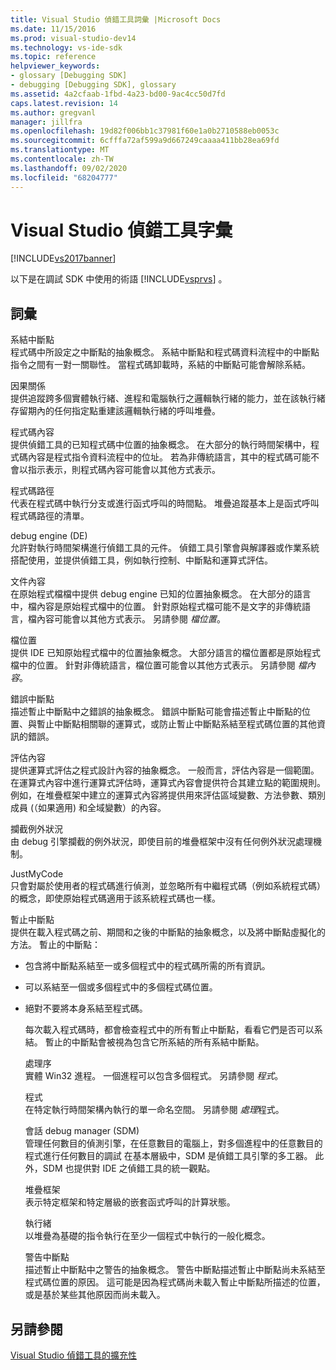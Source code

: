 ```yaml
---
title: Visual Studio 偵錯工具詞彙 |Microsoft Docs
ms.date: 11/15/2016
ms.prod: visual-studio-dev14
ms.technology: vs-ide-sdk
ms.topic: reference
helpviewer_keywords:
- glossary [Debugging SDK]
- debugging [Debugging SDK], glossary
ms.assetid: 4a2cfaab-1fbd-4a23-bd00-9ac4cc50d7fd
caps.latest.revision: 14
ms.author: gregvanl
manager: jillfra
ms.openlocfilehash: 19d82f006bb1c37981f60e1a0b2710588eb0053c
ms.sourcegitcommit: 6cfffa72af599a9d667249caaaa411bb28ea69fd
ms.translationtype: MT
ms.contentlocale: zh-TW
ms.lasthandoff: 09/02/2020
ms.locfileid: "68204777"
---
```

# <a name="visual-studio-debugger-glossary"></a>Visual Studio 偵錯工具字彙
[!INCLUDE[vs2017banner](../../../includes/vs2017banner.md)]

以下是在調試 SDK 中使用的術語 [!INCLUDE[vsprvs](../../../includes/vsprvs-md.md)] 。  
  
## <a name="terms"></a>詞彙  
 系結中斷點  
 程式碼中所設定之中斷點的抽象概念。 系結中斷點和程式碼資料流程中的中斷點指令之間有一對一關聯性。 當程式碼卸載時，系結的中斷點可能會解除系結。  
  
 因果關係  
 提供追蹤跨多個實體執行緒、進程和電腦執行之邏輯執行緒的能力，並在該執行緒存留期內的任何指定點重建該邏輯執行緒的呼叫堆疊。  
  
 程式碼內容  
 提供偵錯工具的已知程式碼中位置的抽象概念。 在大部分的執行時間架構中，程式碼內容是程式指令資料流程中的位址。 若為非傳統語言，其中的程式碼可能不會以指示表示，則程式碼內容可能會以其他方式表示。  
  
 程式碼路徑  
 代表在程式碼中執行分支或進行函式呼叫的時間點。 堆疊追蹤基本上是函式呼叫程式碼路徑的清單。  
  
 debug engine (DE)   
 允許對執行時間架構進行偵錯工具的元件。 偵錯工具引擎會與解譯器或作業系統搭配使用，並提供偵錯工具，例如執行控制、中斷點和運算式評估。  
  
 文件內容  
 在原始程式檔檔中提供 debug engine 已知的位置抽象概念。 在大部分的語言中，檔內容是原始程式檔中的位置。 針對原始程式檔可能不是文字的非傳統語言，檔內容可能會以其他方式表示。 另請參閱 *檔位置*。  
  
 檔位置  
 提供 IDE 已知原始程式檔中的位置抽象概念。 大部分語言的檔位置都是原始程式檔中的位置。 針對非傳統語言，檔位置可能會以其他方式表示。 另請參閱 *檔內容*。  
  
 錯誤中斷點  
 描述暫止中斷點中之錯誤的抽象概念。 錯誤中斷點可能會描述暫止中斷點的位置、與暫止中斷點相關聯的運算式，或防止暫止中斷點系結至程式碼位置的其他資訊的錯誤。  
  
 評估內容  
 提供運算式評估之程式設計內容的抽象概念。 一般而言，評估內容是一個範圍。 在運算式內容中進行運算式評估時，運算式內容會提供符合其建立點的範圍規則。 例如，在堆疊框架中建立的運算式內容將提供用來評估區域變數、方法參數、類別成員 (（如果適用) 和全域變數）的內容。  
  
 攔截例外狀況  
 由 debug 引擎攔截的例外狀況，即使目前的堆疊框架中沒有任何例外狀況處理機制。  
  
 JustMyCode  
 只會對屬於使用者的程式碼進行偵測，並忽略所有中繼程式碼（例如系統程式碼）的概念，即使原始程式碼適用于該系統程式碼也一樣。  
  
 暫止中斷點  
 提供在載入程式碼之前、期間和之後的中斷點的抽象概念，以及將中斷點虛擬化的方法。 暫止的中斷點：  
  
- 包含將中斷點系結至一或多個程式中的程式碼所需的所有資訊。  
  
- 可以系結至一個或多個程式中的多個程式碼位置。  
  
- 絕對不要將本身系結至程式碼。  
  
  每次載入程式碼時，都會檢查程式中的所有暫止中斷點，看看它們是否可以系結。 暫止的中斷點會被視為包含它所系結的所有系結中斷點。  
  
  處理序  
  實體 Win32 進程。 一個進程可以包含多個程式。 另請參閱 *程式*。  
  
  程式  
  在特定執行時間架構內執行的單一命名空間。 另請參閱 *處理*程式。  
  
  會話 debug manager (SDM)   
  管理任何數目的偵測引擎，在任意數目的電腦上，對多個進程中的任意數目的程式進行任何數目的調試 在基本層級中，SDM 是偵錯工具引擎的多工器。 此外，SDM 也提供對 IDE 之偵錯工具的統一觀點。  
  
  堆疊框架  
  表示特定框架和特定層級的嵌套函式呼叫的計算狀態。  
  
  執行緒  
  以堆疊為基礎的指令執行在至少一個程式中執行的一般化概念。  
  
  警告中斷點  
  描述暫止中斷點中之警告的抽象概念。 警告中斷點描述暫止中斷點尚未系結至程式碼位置的原因。 這可能是因為程式碼尚未載入暫止中斷點所描述的位置，或是基於某些其他原因而尚未載入。  
  
## <a name="see-also"></a>另請參閱  
 [Visual Studio 偵錯工具的擴充性](../../../extensibility/debugger/visual-studio-debugger-extensibility.md)
